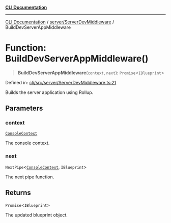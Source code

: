 [**CLI Documentation**](../../../README.md)

***

[CLI Documentation](../../../README.md) / [server/ServerDevMiddleware](../README.md) / BuildDevServerAppMiddleware

# Function: BuildDevServerAppMiddleware()

> **BuildDevServerAppMiddleware**(`context`, `next`): `Promise`\<`IBlueprint`\>

Defined in: [cli/src/server/ServerDevMiddleware.ts:21](https://github.com/stonemjs/cli/blob/83156d7f07cad6e0545ad29ba32878fdd248ede2/src/server/ServerDevMiddleware.ts#L21)

Builds the server application using Rollup.

## Parameters

### context

[`ConsoleContext`](../../../declarations/interfaces/ConsoleContext.md)

The console context.

### next

`NextPipe`\<[`ConsoleContext`](../../../declarations/interfaces/ConsoleContext.md), `IBlueprint`\>

The next pipe function.

## Returns

`Promise`\<`IBlueprint`\>

The updated blueprint object.
